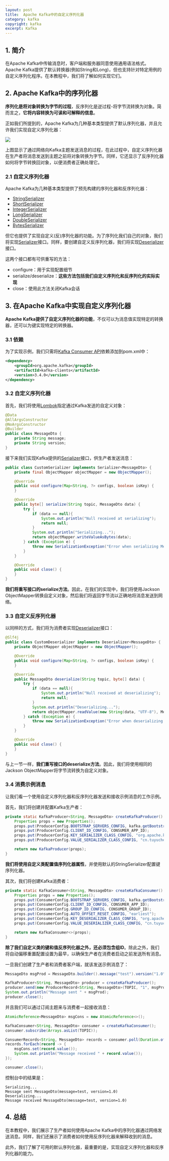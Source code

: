 ```yaml
---
layout: post
title:  Apache Kafka中的自定义序列化器
category: kafka
copyright: kafka
excerpt: Kafka
---
```


## 1. 简介

在Apache Kafka中传输消息时，客户端和服务器同意使用通用语法格式。Apache Kafka提供了默认转换器(例如String和Long)，但也支持针对特定用例的自定义序列化程序。在本教程中，我们将了解如何实现它们。

## 2. Apache Kafka中的序列化器

**序列化是将对象转换为字节的过程**，反序列化是逆过程-将字节流转换为对象。简而言之，**它将内容转换为可读和可解释的信息**。

正如我们所提到的，Apache Kafka为几种基本类型提供了默认序列化器，并且允许我们实现自定义序列化器：

![](/assets/images/2025/kafka/kafkacustomserializer01.png)

上图显示了通过网络向Kafka主题发送消息的过程，在此过程中，自定义序列化器在生产者将消息发送到主题之前将对象转换为字节。同样，它还显示了反序列化器如何将字节转换回对象，以便消费者正确处理它。

### 2.1 自定义序列化器

Apache Kafka为几种基本类型提供了预先构建的序列化器和反序列化器：

- [StringSerializer](https://kafka.apache.org/24/javadoc/org/apache/kafka/common/serialization/StringSerializer.html)
- [ShortSerializer](https://kafka.apache.org/24/javadoc/org/apache/kafka/common/serialization/ShortSerializer.html)
- [IntegerSerializer](https://kafka.apache.org/24/javadoc/org/apache/kafka/common/serialization/IntegerSerializer.html)
- [LongSerializer](https://kafka.apache.org/24/javadoc/org/apache/kafka/common/serialization/LongSerializer.html)
- [DoubleSerializer](https://kafka.apache.org/24/javadoc/org/apache/kafka/common/serialization/DoubleSerializer.html)
- [BytesSerializer](https://kafka.apache.org/24/javadoc/org/apache/kafka/common/serialization/BytesSerializer.html)

但它也提供了实现自定义(反)序列化器的功能。为了序列化我们自己的对象，我们将实现[Serializer](https://kafka.apache.org/24/javadoc/org/apache/kafka/common/serialization/Serializer.html)接口。同样，要创建自定义反序列化器，我们将实现[Deserializer](https://kafka.apache.org/24/javadoc/org/apache/kafka/common/serialization/Deserializer.html)接口。

这两个接口都有可供重写的方法：

- configure：用于实现配置细节
- serialize/deserialize：**这些方法包括我们自定义序列化和反序列化的实际实现**
- close：使用此方法关闭Kafka会话

## 3. 在Apache Kafka中实现自定义序列化器

**Apache Kafka提供了自定义序列化器的功能**，不仅可以为消息值实现特定的转换器，还可以为键实现特定的转换器。

### 3.1 依赖

为了实现示例，我们只需将[Kafka Consumer API](https://mvnrepository.com/artifact/org.apache.kafka/kafka-clients)依赖添加到pom.xml中：

```xml
<dependency>
    <groupId>org.apache.kafka</groupId>
    <artifactId>kafka-clients</artifactId>
    <version>3.4.0</version>
</dependency>
```

### 3.2 自定义序列化器

首先，我们将使用[Lombok](https://www.baeldung.com/intro-to-project-lombok)指定通过Kafka发送的自定义对象：

```java
@Data
@AllArgsConstructor
@NoArgsConstructor
@Builder
public class MessageDto {
    private String message;
    private String version;
}
```

接下来我们实现Kafka提供的[Serializer](https://kafka.apache.org/24/javadoc/org/apache/kafka/common/serialization/Serializer.html)接口，供生产者发送消息：

```java
public class CustomSerializer implements Serializer<MessageDto> {
    private final ObjectMapper objectMapper = new ObjectMapper();

    @Override
    public void configure(Map<String, ?> configs, boolean isKey) {
    }

    @Override
    public byte[] serialize(String topic, MessageDto data) {
        try {
            if (data == null){
                System.out.println("Null received at serializing");
                return null;
            }
            System.out.println("Serializing...");
            return objectMapper.writeValueAsBytes(data);
        } catch (Exception e) {
            throw new SerializationException("Error when serializing MessageDto to byte[]");
        }
    }

    @Override
    public void close() {
    }
}
```

**我们将重写接口的serialize方法**。因此，在我们的实现中，我们将使用Jackson ObjectMapper转换自定义对象，然后我们将返回字节流以正确地将消息发送到网络。

### 3.3 自定义反序列化器

以同样的方式，我们将为消费者实现[Deserializer](https://kafka.apache.org/24/javadoc/org/apache/kafka/common/serialization/Deserializer.html)接口：

```java
@Slf4j
public class CustomDeserializer implements Deserializer<MessageDto> {
    private ObjectMapper objectMapper = new ObjectMapper();

    @Override
    public void configure(Map<String, ?> configs, boolean isKey) {
    }

    @Override
    public MessageDto deserialize(String topic, byte[] data) {
        try {
            if (data == null){
                System.out.println("Null received at deserializing");
                return null;
            }
            System.out.println("Deserializing...");
            return objectMapper.readValue(new String(data, "UTF-8"), MessageDto.class);
        } catch (Exception e) {
            throw new SerializationException("Error when deserializing byte[] to MessageDto");
        }
    }

    @Override
    public void close() {
    }
}
```

与上一节一样，**我们重写接口的deserialize方法**。因此，我们将使用相同的Jackson ObjectMapper将字节流转换为自定义对象。

### 3.4 消费示例消息

让我们看一个使用自定义序列化器和反序列化器发送和接收示例消息的工作示例。

首先，我们将创建并配置Kafka生产者：

```java
private static KafkaProducer<String, MessageDto> createKafkaProducer() {
    Properties props = new Properties();
    props.put(ProducerConfig.BOOTSTRAP_SERVERS_CONFIG, kafka.getBootstrapServers());
    props.put(ProducerConfig.CLIENT_ID_CONFIG, CONSUMER_APP_ID);
    props.put(ProducerConfig.KEY_SERIALIZER_CLASS_CONFIG, "org.apache.kafka.common.serialization.StringSerializer");
    props.put(ProducerConfig.VALUE_SERIALIZER_CLASS_CONFIG, "cn.tuyucheng.taketoday.kafka.serdes.CustomSerializer");

    return new KafkaProducer(props);
}
```

**我们将使用自定义类配置值序列化器属性**，并使用默认的StringSerializer配置键序列化器。

其次，我们将创建Kafka消费者：

```java
private static KafkaConsumer<String, MessageDto> createKafkaConsumer() {
    Properties props = new Properties();
    props.put(ConsumerConfig.BOOTSTRAP_SERVERS_CONFIG, kafka.getBootstrapServers());
    props.put(ConsumerConfig.CLIENT_ID_CONFIG, CONSUMER_APP_ID);
    props.put(ConsumerConfig.GROUP_ID_CONFIG, CONSUMER_GROUP_ID);
    props.put(ConsumerConfig.AUTO_OFFSET_RESET_CONFIG, "earliest");
    props.put(ConsumerConfig.KEY_DESERIALIZER_CLASS_CONFIG, "org.apache.kafka.common.serialization.StringDeserializer");
    props.put(ConsumerConfig.VALUE_DESERIALIZER_CLASS_CONFIG, "cn.tuyucheng.taketoday.kafka.serdes.CustomDeserializer");

    return new KafkaConsumer<>(props);
}
```

**除了我们自定义类的键和值反序列化器之外，还必须包含组ID**。除此之外，我们将自动偏移重置配置设置为最早，以确保生产者在消费者启动之前发送所有消息。

一旦我们创建了生产者和消费者客户端，就该发送示例消息了：

```java
MessageDto msgProd = MessageDto.builder().message("test").version("1.0").build();

KafkaProducer<String, MessageDto> producer = createKafkaProducer();
producer.send(new ProducerRecord<String, MessageDto>(TOPIC, "1", msgProd));
System.out.println("Message sent " + msgProd);
producer.close();
```

并且我们可以通过订阅主题来与消费者一起接收消息：

```java
AtomicReference<MessageDto> msgCons = new AtomicReference<>();

KafkaConsumer<String, MessageDto> consumer = createKafkaConsumer();
consumer.subscribe(Arrays.asList(TOPIC));

ConsumerRecords<String, MessageDto> records = consumer.poll(Duration.ofSeconds(1));
records.forEach(record -> {
    msgCons.set(record.value());
    System.out.println("Message received " + record.value());
});

consumer.close();
```

控制台中的结果是：

```text
Serializing...
Message sent MessageDto(message=test, version=1.0)
Deserializing...
Message received MessageDto(message=test, version=1.0)
```

## 4. 总结

在本教程中，我们展示了生产者如何使用Apache Kafka中的序列化器通过网络发送消息。同样，我们还展示了消费者如何使用反序列化器来解释收到的消息。

此外，我们了解了可用的默认序列化器，最重要的是，实现自定义序列化器和反序列化器的能力。